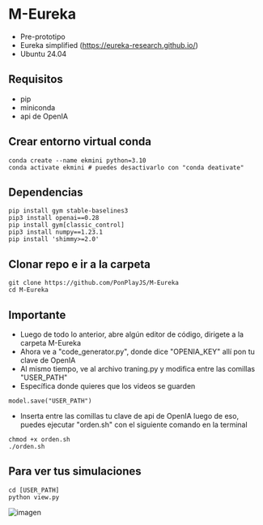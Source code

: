 # M-Eureka 
- Pre-prototipo
- Eureka simplified (https://eureka-research.github.io/)
- Ubuntu 24.04

## Requisitos
* pip
* miniconda
* api de OpenIA
## Crear entorno virtual conda
```
conda create --name ekmini python=3.10
conda activate ekmini # puedes desactivarlo con "conda deativate"
```

## Dependencias
```
pip install gym stable-baselines3 
pip3 install openai==0.28
pip install gym[classic_control]
pip3 install numpy==1.23.1
pip install 'shimmy>=2.0'
```

## Clonar repo e ir a la carpeta
```
git clone https://github.com/PonPlayJS/M-Eureka
cd M-Eureka
```

## Importante
- Luego de todo lo anterior, abre algún editor de código, dirigete a la carpeta M-Eureka
- Ahora ve a "code_generator.py", donde dice "OPENIA_KEY" allí pon tu clave de OpenIA
- Al mismo tiempo, ve al archivo traning.py y modifica entre las comillas "USER_PATH"
- Específica donde quieres que los videos se guarden
```        #Modifica aca
model.save("USER_PATH")
```
- Inserta entre las comillas tu clave de api de OpenIA luego de eso, puedes ejecutar "orden.sh" con el siguiente comando en la terminal

```
chmod +x orden.sh
./orden.sh
```

## Para ver tus simulaciones
```
cd [USER_PATH]
python view.py
```
![imagen](https://github.com/user-attachments/assets/c899c84a-e098-45e2-9579-eec26a2d510d)

